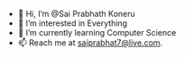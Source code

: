 - 👋 Hi, I’m @Sai Prabhath Koneru
- 👀 I’m interested in Everything
- 🌱 I’m currently learning Computer Science
- 📫 Reach me at saiprabhat7@live.com.

<!---
SaiPrabhathK/SaiPrabhathK is a ✨ special ✨ repository because its `README.md` (this file) appears on your GitHub profile.
You can click the Preview link to take a look at your changes.
--->
